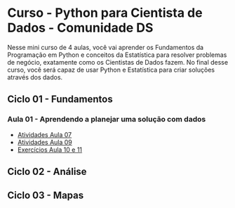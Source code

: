 # Curso - Python para Cientista de Dados - Comunidade DS

Nesse mini curso de 4 aulas, você vai aprender os Fundamentos da Programação em Python e conceitos da Estatística para resolver problemas de negócio, exatamente como os Cientistas de Dados fazem. No final desse curso, você será capaz de usar Python e Estatística para criar soluções através dos dados.

## Ciclo 01 - Fundamentos

### Aula 01 - Aprendendo a planejar uma solução com dados
 - [Atividades Aula 07](https://github.com/LuisOTSG/minicurso-cds/blob/main/aula01_minicurso_ds.ipynb)
 - [Atividades Aula 09](https://github.com/LuisOTSG/minicurso-cds/blob/main/aula01_minicurso_ds.ipynb)
 - [Exercícios Aula 10 e 11](https://github.com/LuisOTSG/minicurso-cds/blob/main/aula01_minicurso_ds_exercises.ipynb)

## Ciclo 02 - Análise


## Ciclo 03 - Mapas